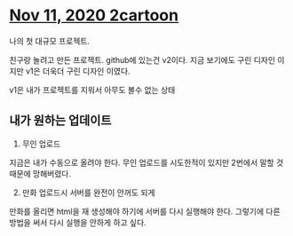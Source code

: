 # [Nov 11, 2020 2cartoon](https://github.com/oeiar/2cartoon)

나의 첫 대규모 프로젝트.

친구랑 놀려고 만든 프로젝트.
github에 있는건 v2이다. 지금 보기에도 구린 디자인 이지만 v1은 더욱더 구린 디자인 이였다.

v1은 내가 프로젝트를 지워서 아무도 볼수 없는 상태

## 내가 원하는 업데이트
1. 무인 업로드

지금은 내가 수동으로 올려야 한다.
무인 업로드를 시도한적이 있지만 2번에서 말할 것 때문에 망해버렸다.

2. 만화 업로드시 서버를 완전이 안꺼도 되게

만화를 올리면 html을 재 생성해야 하기에 서버를 다시 실행해야 한다. 그렇기에 다른 방법을 써서 다시 실행을 안하게 하고 싶다.